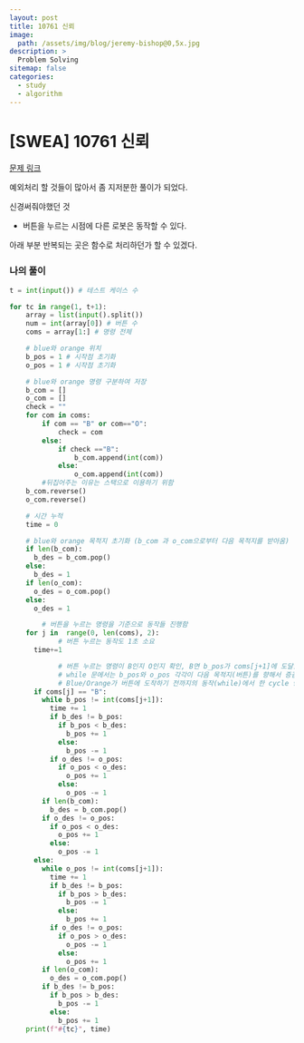 ```yaml
---
layout: post
title: 10761 신뢰
image:
  path: /assets/img/blog/jeremy-bishop@0,5x.jpg
description: >
  Problem Solving
sitemap: false
categories:
  - study
  - algorithm
---
```


# [SWEA] 10761 신뢰

[문제 링크](https://swexpertacademy.com/main/code/problem/problemDetail.do?contestProbId=AXSVc1TqEAYDFAQT&categoryId=AXSVc1TqEAYDFAQT&categoryType=CODE&problemTitle=10761&orderBy=FIRST_REG_DATETIME&selectCodeLang=ALL&select-1=&pageSize=10&pageIndex=1)

예외처리 할 것들이 많아서 좀 지저분한 풀이가 되었다.

신경써줘야했던 것

- 버튼을 누르는 시점에 다른 로봇은 동작할 수 있다.

아래 부분 반복되는 곳은 함수로 처리하던가 할 수 있겠다.

### 나의 풀이

```python
t = int(input()) # 테스트 케이스 수

for tc in range(1, t+1):
    array = list(input().split())
    num = int(array[0]) # 버튼 수
    coms = array[1:] # 명령 전체

    # blue와 orange 위치
    b_pos = 1 # 시작점 초기화
    o_pos = 1 # 시작점 초기화

    # blue와 orange 명령 구분하여 저장
    b_com = []
    o_com = []
    check = ""
    for com in coms:
        if com == "B" or com=="O":
            check = com
        else:
            if check =="B":
                b_com.append(int(com))
            else:
                o_com.append(int(com))
		#뒤집어주는 이유는 스택으로 이용하기 위함
    b_com.reverse()
    o_com.reverse()

    # 시간 누적
    time = 0

    # blue와 orange 목적지 초기화 (b_com 과 o_com으로부터 다음 목적지를 받아옴)
    if len(b_com):
      b_des = b_com.pop()
    else:
      b_des = 1
    if len(o_com):
      o_des = o_com.pop()
    else:
      o_des = 1

		# 버튼을 누르는 명령을 기준으로 동작들 진행함
    for j in  range(0, len(coms), 2):
			# 버튼 누르는 동작도 1초 소요
      time+=1

			# 버튼 누르는 명령이 B인지 O인지 확인, B면 b_pos가 coms[j+1]에 도달할 때까지 while문 동작, O면 o_pos가 com[j+1]에 도달할 때까지 동작
			# while 문에서는 b_pos와 o_pos 각각이 다음 목적지(버튼)를 향해서 증감, 이미 도달했으면 움직이지 않음
			# Blue/Orange가 버튼에 도착하기 전까지의 동작(while)에서 한 cycle 당 time += 1
      if coms[j] == "B":
        while b_pos != int(coms[j+1]):
          time += 1
          if b_des != b_pos:
            if b_pos < b_des:
              b_pos += 1
            else:
              b_pos -= 1            
          if o_des != o_pos:
            if o_pos < o_des:
              o_pos += 1
            else:
              o_pos -= 1
        if len(b_com):
          b_des = b_com.pop()
        if o_des != o_pos:
          if o_pos < o_des:
            o_pos += 1
          else:
            o_pos -= 1
      else:
        while o_pos != int(coms[j+1]):
          time += 1
          if b_des != b_pos:
            if b_pos > b_des:
              b_pos -= 1
            else:
              b_pos += 1            
          if o_des != o_pos:
            if o_pos > o_des:
              o_pos -= 1
            else:
              o_pos += 1
        if len(o_com):
          o_des = o_com.pop()
        if b_des != b_pos:
          if b_pos > b_des:
            b_pos -= 1
          else:
            b_pos += 1    
    print(f"#{tc}", time)
```
